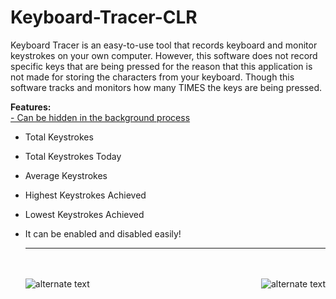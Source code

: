 # Keyboard-Tracer-CLR

Keyboard Tracer is an easy-to-use tool that records keyboard and monitor keystrokes on your own computer.
However, this software does not record specific keys that are being pressed for the reason that this
application is not made for storing the characters from your keyboard. Though this software tracks and monitors
how many TIMES the keys are being pressed.

<strong>Features:</strong><br>
<ins>- Can be hidden in the background process</ins>

- Total Keystrokes

- Total Keystrokes Today

- Average Keystrokes

- Highest Keystrokes Achieved

- Lowest Keystrokes Achieved

- It can be enabled
  and disabled easily!
  <br>
  <hr></hr>
  <br><br>

    <img align="left" src="https://user-images.githubusercontent.com/78135477/114077582-8d8c3280-98da-11eb-83cf-ea48f972d154.PNG" alt="alternate text">
 
  

     <img align="right" src="https://user-images.githubusercontent.com/78135477/114077760-b9a7b380-98da-11eb-872e-a7db1e1d8c30.PNG" alt="alternate text">
  


